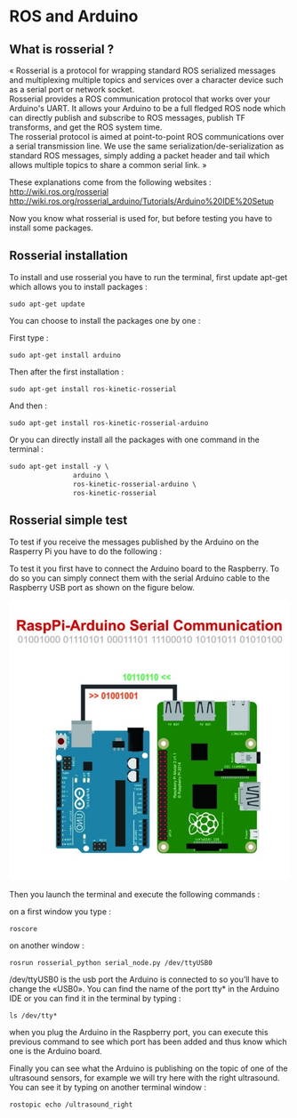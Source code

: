 # ROS and Arduino

## What is rosserial ?

« Rosserial is a protocol for wrapping standard ROS serialized messages and multiplexing multiple topics and services over a character device such as a serial port or network socket.  
Rosserial provides a ROS communication protocol that works over your Arduino's UART. It allows your Arduino to be a full fledged ROS node which can directly publish and subscribe to ROS messages, publish TF transforms, and get the ROS system time.  
The rosserial protocol is aimed at point-to-point ROS communications over a serial transmission line. We use the same serialization/de-serialization as standard ROS messages, simply adding a packet header and tail which allows multiple topics to share a common serial link. »

These explanations come from the following websites :  
http://wiki.ros.org/rosserial  
http://wiki.ros.org/rosserial_arduino/Tutorials/Arduino%20IDE%20Setup

Now you know what rosserial is used for, but before testing you have to install some packages.

## Rosserial installation

To install and use rosserial you have to run the terminal, first update apt-get which allows you to install packages :

```
sudo apt-get update
```
You can choose to install the packages one by one :

First type :
```
sudo apt-get install arduino
```
Then after the first installation :
```
sudo apt-get install ros-kinetic-rosserial
```
And then :
```
sudo apt-get install ros-kinetic-rosserial-arduino
```

Or you can directly install all the packages with one command in the terminal :
```
sudo apt-get install -y \
                arduino \
                ros-kinetic-rosserial-arduino \
                ros-kinetic-rosserial
```


## Rosserial simple test

To test if you receive the messages published by the Arduino on the Rasperry Pi you have to do the following :

To test it you first have to connect the Arduino board to the Raspberry. To do so you can simply connect them with the serial Arduino cable to the Raspberry USB port as shown on the figure below.  

![img](img/software/ros/arduino/rasp_arduino_connection.png)

Then you launch the terminal and execute the following commands : 

on a first window you type : 
```
roscore
```

on another window : 
```
rosrun rosserial_python serial_node.py /dev/ttyUSB0 
```
/dev/ttyUSB0 is the usb port the Arduino is connected to so you’ll have to change the «USB0». You can find the name of the port tty* in the Arduino IDE or you can find it in the terminal by typing :
```
ls /dev/tty*
```
when you plug the Arduino in the Raspberry port, you can execute this previous command to see which port has been added and thus know which one is the Arduino board.

Finally you can see what the Arduino is publishing on the topic of one of the ultrasound sensors, for example we will try here with the right ultrasound. You can see it by typing on another terminal window :

```
rostopic echo /ultrasound_right
```
